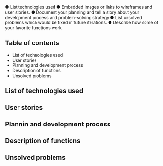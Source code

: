 ● List technologies used
● Embedded images or links to wireframes and user stories.
● Document your planning and tell a story about your development process and
problem-solving strategy
● List unsolved problems which would be fixed in future iterations.
● Describe how some of your favorite functions work

## Table of contents

- List of technologies used
- User stories
- Planning and development process
- Description of functions
- Unsolved problems

## List of technologies used

## User stories

## Plannin and development process

## Description of functions

## Unsolved problems
